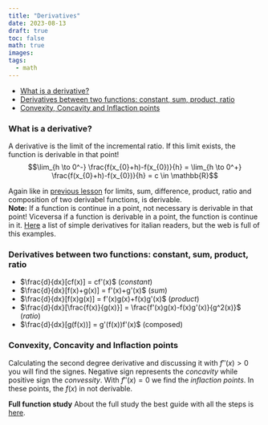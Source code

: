 ```yaml
---
title: "Derivatives"
date: 2023-08-13
draft: true
toc: false
math: true
images:
tags:
  - math
---
```


- [What is a derivative?](#what-is-a-derivative)
- [Derivatives between two functions: constant, sum, product, ratio](#derivatives-between-two-functions-constant-sum-product-ratio)
- [Convexity, Concavity and Inflaction points](#convexity-concavity-and-inflaction-points)

### What is a derivative?

A derivative is the limit of the incremental ratio. If this limit exists, the function is derivable in that point!
$$\lim_{h \to 0^-} \frac{f(x_{0}+h)-f(x_{0})}{h} = \lim_{h \to 0^+} \frac{f(x_{0}+h)-f(x_{0})}{h} = c \in \mathbb{R}$$

Again like in [previous lesson](/posts/limits/) for limits, sum, difference, product, ratio and composition of two derivabel functions, is derivable.  
**Note:** If a function is continue in a point, not necessary is derivable in that point! Viceversa if a function is derivable in a point, the function is continue in it.
[Here](https://www.youmath.it/lezioni/analisi-matematica/derivate/212-derivate-di-funzioni-elementari.html "{rel='nofollow'}") a list of simple derivatives for italian readers, but the web is full of this examples.

### Derivatives between two functions: constant, sum, product, ratio
* $\frac{d}{dx}[cf(x)] = cf'(x)$ (*constant*) 
* $\frac{d}{dx}[f(x)+g(x)] = f'(x)+g'(x)$ (*sum*)
* $\frac{d}{dx}[f(x)g(x)] = f'(x)g(x)+f(x)g'(x)$ (*product*)
* $\frac{d}{dx}[\frac{f(x)}{g(x)}] = \frac{f'(x)g(x)-f(x)g'(x)}{g^2(x)}$ (*ratio*)
* $\frac{d}{dx}[g(f(x))] = g'(f(x))f'(x)$ (composed)

### Convexity, Concavity and Inflaction points
Calculating the second degree derivative and discussing it with $f''(x) > 0$ you will find the signes. Negative sign represents the *concavity* while positive sign the *convessity*.
With $f''(x) = 0$ we find the *inflaction points*.  In these points, the $f(x)$ in not derivable.

**Full function study**
About the full study the best guide with all the steps is [here](https://www.youmath.it/lezioni/analisi-matematica/studio-di-funzioni-grafico.html "{rel='nofollow'}").